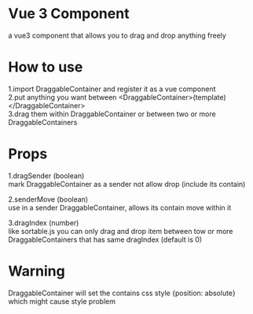 # Vue 3 Component
a vue3 component that allows you to drag and drop anything freely

# How to use
1.import DraggableContainer and register it as a vue component</br>
2.put anything you want between &lt;DraggableContainer>(template)&lt;/DraggableContainer></br>
3.drag them within DraggableContainer or between two or more DraggableContainers

# Props
1.dragSender (boolean)</br>
mark DraggableContainer as a sender not allow drop (include its contain)</br>

2.senderMove (boolean)</br>
use in a sender DraggableContainer, allows its contain move within it</br>

3.dragIndex (number)</br>
like sortable.js you can only drag and drop item between tow or more DraggableContainers that has same dragIndex 
(default is 0)

# Warning
DraggableContainer will set the contains css style {position: absolute} which might cause style problem

